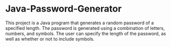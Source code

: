 # Java-Password-Generator
This project is a Java program that generates a random password of a specified length. The password is generated using a combination of letters, numbers, and symbols. The user can specify the length of the password, as well as whether or not to include symbols.
